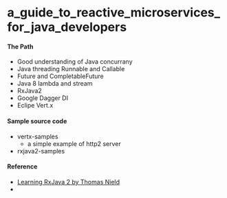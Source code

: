# a_guide_to_reactive_microservices_for_java_developers

#### The Path
  - Good understanding of Java concurrany
  - Java threading Runnable and Callable
  - Future and CompletableFuture
  - Java 8 lambda and stream
  - RxJava2
  - Google Dagger DI
  - Eclipe Vert.x
  
#### Sample source code
  - vertx-samples
    - a simple example of http2 server
  - rxjava2-samples

#### Reference
  -  [Learning RxJava 2 by Thomas Nield](https://www.packtpub.com/application-development/learning-rxjava)
  -  
